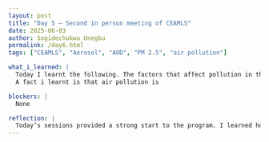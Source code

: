 ```yaml
---
layout: post
title: "Day 5 – Second in person meeting of CEAMLS"
date: 2025-06-03
author: Sogidechukwu Unegbu
permalink: /day6.html
tags: ["CEAMLS", "Aerosol", "AOD", "PM 2.5", "air pollution"]

what_i_learned: |
  Today I learnt the following. The factors that affect pollution in the environment can be divided between human and natural factors. Some sources of pollution are construction, light pollution, gas, cars, and more. 
  A fact i learnt is that air pollution is 

blockers: |
  None

reflection: |
  Today’s sessions provided a strong start to the program. I learned how AI research is different from traditional research due to its unpredictable nature. The marshmallow challenge highlighted the importance of teamwork, quick thinking, and problem-solving. In the lab, we discussed our summer projects and explored the concept of aerosols. 
---
```


